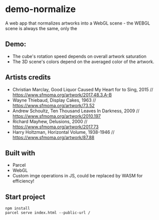 # demo-normalize 

A web app that normalizes artworks into a WebGL scene - the WEBGL scene is always the same, only the  

## Demo:  

* The cube's rotation speed depends on overall artwork saturation 
* The 3D scene's colors depend on the averaged color of the artwork. 



## Artists credits 

* Christian Marclay, Good Liquor Caused My Heart for to Sing, 2015 // https://www.sfmoma.org/artwork/2017.48.3.A-B
* Wayne Thiebaud, Display Cakes, 1963 // https://www.sfmoma.org/artwork/73.52
* Andrew Schoultz, Ten Thousand Leaves In Darkness, 2009 // https://www.sfmoma.org/artwork/2010.197
* Richard Mayhew, Delusions, 2000 // https://www.sfmoma.org/artwork/2017.73
* Harry Holtzman, Horizontal Volume, 1938-1946 // https://www.sfmoma.org/artwork/87.88

## Built with  
* Parcel
* WebGL 
* Custom imge operations in JS, could be replaced by WASM for efficiency! 

## Start project 

```
npm install
parcel serve index.html --public-url /
```
